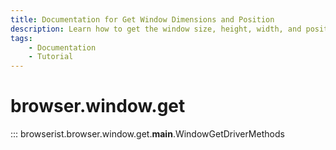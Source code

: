 ```yaml
---
title: Documentation for Get Window Dimensions and Position
description: Learn how to get the window size, height, width, and position in Browserist. Includes code examples for beginners and advanced users for web scraping and browser automation.
tags:
    - Documentation
    - Tutorial
---
```


# browser.window.get

::: browserist.browser.window.get.__main__.WindowGetDriverMethods
